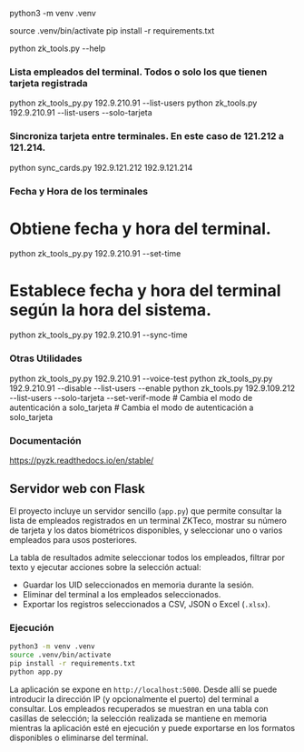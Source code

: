 python3 -m venv .venv

source .venv/bin/activate
pip install -r requirements.txt



python zk_tools.py --help
### Lista empleados del terminal. Todos o solo los que tienen tarjeta registrada ###
python zk_tools_py.py 192.9.210.91 --list-users
python zk_tools.py 192.9.210.91 --list-users --solo-tarjeta

### Sincroniza tarjeta entre terminales. En este caso de 121.212 a 121.214. ###
python sync_cards.py 192.9.121.212 192.9.121.214

### Fecha y Hora de los terminales  ###
# Obtiene fecha y hora del terminal.
python zk_tools_py.py 192.9.210.91 --set-time 
# Establece fecha y hora del terminal según la hora del sistema.
python zk_tools_py.py 192.9.210.91 --sync-time 


### Otras Utilidades ###
python zk_tools_py.py 192.9.210.91 --voice-test
python zk_tools_py.py 192.9.210.91 --disable --list-users --enable
python zk_tools.py 192.9.109.212 --list-users --solo-tarjeta --set-verif-mode # Cambia el modo de autenticación a solo_tarjeta # Cambia el modo de autenticación a solo_tarjeta

### Documentación ###
https://pyzk.readthedocs.io/en/stable/

## Servidor web con Flask

El proyecto incluye un servidor sencillo (`app.py`) que permite consultar la lista de empleados registrados en un terminal ZKTeco, mostrar su número de tarjeta y los datos biométricos disponibles, y seleccionar uno o varios empleados para usos posteriores.

La tabla de resultados admite seleccionar todos los empleados, filtrar por texto y ejecutar acciones sobre la selección actual:

- Guardar los UID seleccionados en memoria durante la sesión.
- Eliminar del terminal a los empleados seleccionados.
- Exportar los registros seleccionados a CSV, JSON o Excel (`.xlsx`).

### Ejecución

```bash
python3 -m venv .venv
source .venv/bin/activate
pip install -r requirements.txt
python app.py
```

La aplicación se expone en `http://localhost:5000`. Desde allí se puede introducir la dirección IP (y opcionalmente el puerto) del terminal a consultar. Los empleados recuperados se muestran en una tabla con casillas de selección; la selección realizada se mantiene en memoria mientras la aplicación esté en ejecución y puede exportarse en los formatos disponibles o eliminarse del terminal.
